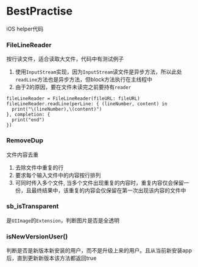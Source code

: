 # BestPractise
iOS helper代码

### FileLineReader

按行读文件，适合读取大文件，代码中有测试例子

1. 使用`InputStream`实现，因为`InputStream`读文件是异步方法，所以此处`readLine`方法也是异步方法，但block方法执行在主线程中
3. 由于2的原因，要在文件未读完之前要持有`reader`

```
fileLineReader = FileLineReader(fileURL: fileURL)
fileLineReader.readLine(perLine: { (lineNumber, content) in
  print("\(lineNumber),\(content)")
}, completion: {
  print("end")
})
```
### RemoveDup

文件内容去重

1. 去除文件中重复的行
2. 要求每个输入文件中的内容按行排列
3. 可同时传入多个文件, 当多个文件出现重复的内容时，重复内容仅会保留一份，且最终结果中，该重复的内容会仅保留在第一次出现该内容的文件中


### sb_isTransparent

是`UIImage`的`Extension`，判断图片是否是全透明

### isNewVersionUser()

判断是否是新版本新安装的用户，而不是升级上来的用户。且从当前新安装app后，直到更新新版本该方法都返回true